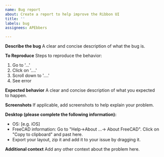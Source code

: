 ```yaml
---
name: Bug report
about: Create a report to help improve the Ribbon UI
title: ''
labels: bug
assignees: APEbbers

---
```


**Describe the bug**
A clear and concise description of what the bug is.

**To Reproduce**
Steps to reproduce the behavior:
1. Go to '...'
2. Click on '....'
3. Scroll down to '....'
4. See error

**Expected behavior**
A clear and concise description of what you expected to happen.

**Screenshots**
If applicable, add screenshots to help explain your problem.

**Desktop (please complete the following information):**
 - OS: [e.g. iOS]
 - FreeCAD information: 
   Go to "Help->About ...-> About FreeCAD". Click on "Copy to clipboard" and past here.
- Export your layout, zip it and add it to your issue by dragging it.

**Additional context**
Add any other context about the problem here.
